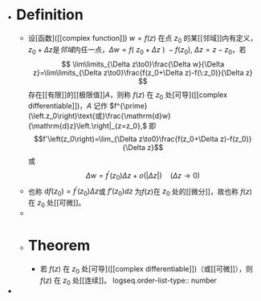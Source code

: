 - # Definition
	- 设[函数]([[complex function]]) $w=f(z)$ 在点 $z_0$ 的某[[邻域]]内有定义，$z_0+\Delta z$是*邻域*内任一点，$\Delta w=f(\:z_0+\Delta z\:)\:-f(z_0),\:\Delta z=z-z_0$，若
	  $$
	  \lim\limits_{\Delta z\to0}\frac{\Delta w}{\Delta z}=\lim\limits_{\Delta z\to0}\frac{f(z_0+\Delta z)-f(\:z_0)}{\Delta z}
	  $$
	  存在[[有限]]的[[极限值]]$A$，则称 $f(z)$ 在 $z_{0}$ 处[可导]([[complex differentiable]])，$A$ 记作 $f^{\prime}(\left.z_0\right)\text{或}\frac{\mathrm{d}w}{\mathrm{d}z}\left.\right|_{z=z_0},$ 即
	  $$f'\left(z_0\right)=\lim_{\Delta z\to0}\frac{f(z_0+\Delta z)-f(z_0)}{\Delta z}$$
	  或
	  $$
	  \Delta w=f^{\prime}\left(z_{0}\right)\Delta z+o\left(\left|\Delta z\right|\right)\quad\left(\Delta z\to0\right)
	  $$
	- 也称 $\mathrm{d}f(z_0)=f^{\prime}\left(z_0\right)\Delta z$或 $f'(z_0)dz$ 为$f(z)$在 $z_0$ 处的[[微分]]，故也称 $f(z)$ 在 $z_{0}$ 处[[可微]]。
	-
	- # Theorem
		- 若 $f(z)$ 在 $z_0$ 处[可导]([[complex differentiable]])（或[[可微]]），则 $f(z)$ 在 $z_{0}$ 处[[连续]]。
		  logseq.order-list-type:: number
-